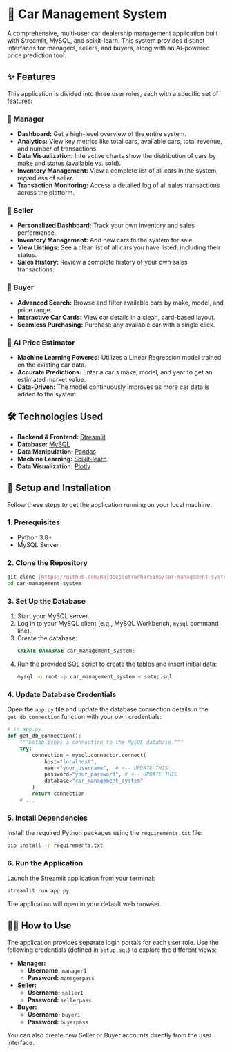 # 🚗 Car Management System

A comprehensive, multi-user car dealership management application built with Streamlit, MySQL, and scikit-learn. This system provides distinct interfaces for managers, sellers, and buyers, along with an AI-powered price prediction tool.

## ✨ Features

This application is divided into three user roles, each with a specific set of features:

### 👑 Manager
- **Dashboard:** Get a high-level overview of the entire system.
- **Analytics:** View key metrics like total cars, available cars, total revenue, and number of transactions.
- **Data Visualization:** Interactive charts show the distribution of cars by make and status (available vs. sold).
- **Inventory Management:** View a complete list of all cars in the system, regardless of seller.
- **Transaction Monitoring:** Access a detailed log of all sales transactions across the platform.

### 🏪 Seller
- **Personalized Dashboard:** Track your own inventory and sales performance.
- **Inventory Management:** Add new cars to the system for sale.
- **View Listings:** See a clear list of all cars you have listed, including their status.
- **Sales History:** Review a complete history of your own sales transactions.

### 🛒 Buyer
- **Advanced Search:** Browse and filter available cars by make, model, and price range.
- **Interactive Car Cards:** View car details in a clean, card-based layout.
- **Seamless Purchasing:** Purchase any available car with a single click.

### 🤖 AI Price Estimator
- **Machine Learning Powered:** Utilizes a Linear Regression model trained on the existing car data.
- **Accurate Predictions:** Enter a car's make, model, and year to get an estimated market value.
- **Data-Driven:** The model continuously improves as more car data is added to the system.

## 🛠️ Technologies Used

- **Backend & Frontend:** [Streamlit](https://streamlit.io/)
- **Database:** [MySQL](https://www.mysql.com/)
- **Data Manipulation:** [Pandas](https://pandas.pydata.org/)
- **Machine Learning:** [Scikit-learn](https://scikit-learn.org/)
- **Data Visualization:** [Plotly](https://plotly.com/)

## 🚀 Setup and Installation

Follow these steps to get the application running on your local machine.

### 1. Prerequisites
- Python 3.8+
- MySQL Server

### 2. Clone the Repository
```bash
git clone [https://github.com/RajdeepSutradhar5105/car-management-system.git](https://github.com/RajdeepSutradhar5105/car-management-system.git)
cd car-management-system
```

### 3. Set Up the Database
1.  Start your MySQL server.
2.  Log in to your MySQL client (e.g., MySQL Workbench, `mysql` command line).
3.  Create the database:
    ```sql
    CREATE DATABASE car_management_system;
    ```
4.  Run the provided SQL script to create the tables and insert initial data:
    ```bash
    mysql -u root -p car_management_system < setup.sql
    ```

### 4. Update Database Credentials
Open the `app.py` file and update the database connection details in the `get_db_connection` function with your own credentials:

```python
# in app.py
def get_db_connection():
    """Establishes a connection to the MySQL database."""
    try:
        connection = mysql.connector.connect(
            host="localhost",
            user="your_username",  # <-- UPDATE THIS
            password="your_password", # <-- UPDATE THIS
            database="car_management_system"
        )
        return connection
    # ...
```

### 5. Install Dependencies
Install the required Python packages using the `requirements.txt` file:
```bash
pip install -r requirements.txt
```

### 6. Run the Application
Launch the Streamlit application from your terminal:
```bash
streamlit run app.py
```
The application will open in your default web browser.

## 🧑‍💻 How to Use

The application provides separate login portals for each user role. Use the following credentials (defined in `setup.sql`) to explore the different views:

-   **Manager:**
    -   **Username:** `manager1`
    -   **Password:** `managerpass`
-   **Seller:**
    -   **Username:** `seller1`
    -   **Password:** `sellerpass`
-   **Buyer:**
    -   **Username:** `buyer1`
    -   **Password:** `buyerpass`

You can also create new Seller or Buyer accounts directly from the user interface.
